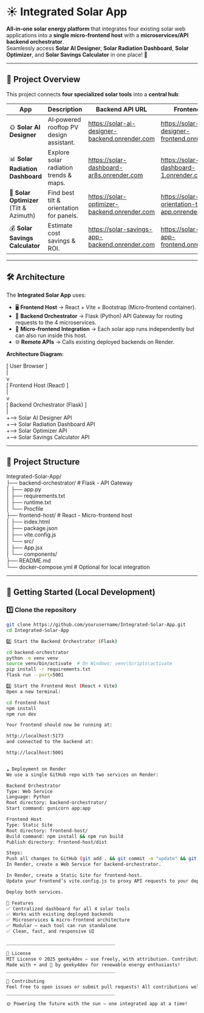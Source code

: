 # ☀️ Integrated Solar App

**All‑in‑one solar energy platform** that integrates four existing solar web applications into a **single micro‑frontend host** with a **microservices/API backend orchestrator**.  
Seamlessly access **Solar AI Designer**, **Solar Radiation Dashboard**, **Solar Optimizer**, and **Solar Savings Calculator** in one place! 🚀

---

## 📌 Project Overview

This project connects **four specialized solar tools** into a **central hub**:

| App | Description | Backend API URL | Frontend URL |
|-----|-------------|-----------------|--------------|
| 🌞 **Solar AI Designer** | AI‑powered rooftop PV design assistant. | https://solar-ai-designer-backend.onrender.com | https://solar-ai-designer-frontend.onrender.com |
| 📊 **Solar Radiation Dashboard** | Explore solar radiation trends & maps. | https://solar-dashboard-ar8s.onrender.com | https://solar-dashboard-1.onrender.com |
| 🎯 **Solar Optimizer** (Tilt & Azimuth) | Find best tilt & orientation for panels. | https://solar-optimizer-backend.onrender.com | https://solar-orientation-tilt-app.onrender.com |
| 💰 **Solar Savings Calculator** | Estimate cost savings & ROI. | https://solar-savings-app-backend.onrender.com | https://solar-savings-app-frontend.onrender.com |

---

## 🛠 Architecture

The **Integrated Solar App** uses:

- 🖥 **Frontend Host** → React + Vite + Bootstrap (Micro‑frontend container).
- 🔌 **Backend Orchestrator** → Flask (Python) API Gateway for routing requests to the 4 microservices.
- 🧩 **Micro‑frontend Integration** → Each solar app runs independently but can also run inside this host.
- 🌐 **Remote APIs** → Calls existing deployed backends on Render.

**Architecture Diagram:**

[ User Browser ]  
|  
v  
[ Frontend Host (React) ]  
|  
v  
[ Backend Orchestrator (Flask) ]  
|  
+--> Solar AI Designer API  
+--> Solar Radiation Dashboard API  
+--> Solar Optimizer API  
+--> Solar Savings Calculator API  


---

## 📂 Project Structure  

Integrated-Solar-App/  
├── backend-orchestrator/ # Flask - API Gateway  
│ ├── app.py  
│ ├── requirements.txt  
│ ├── runtime.txt  
│ └── Procfile  
├── frontend-host/ # React - Micro-frontend host  
│ ├── index.html  
│ ├── package.json  
│ ├── vite.config.js  
│ └── src/  
│ ├── App.jsx  
│ └── components/  
├── README.md  
└── docker-compose.yml # Optional for local integration  


---

## 🚀 Getting Started (Local Development)  

### 1️⃣ Clone the repository  
```bash
git clone https://github.com/yourusername/Integrated-Solar-App.git
cd Integrated-Solar-App

2️⃣ Start the Backend Orchestrator (Flask)

cd backend-orchestrator
python -m venv venv
source venv/bin/activate  # On Windows: venv\Scripts\activate
pip install -r requirements.txt
flask run --port=5001

3️⃣ Start the Frontend Host (React + Vite)
Open a new terminal:

cd frontend-host
npm install
npm run dev

Your frontend should now be running at:

http://localhost:5173
and connected to the backend at:

http://localhost:5001


☁️ Deployment on Render
We use a single GitHub repo with two services on Render:

Backend Orchestrator
Type: Web Service
Language: Python
Root directory: backend-orchestrator/
Start command: gunicorn app:app

Frontend Host
Type: Static Site
Root directory: frontend-host/
Build command: npm install && npm run build
Publish directory: frontend-host/dist

Steps:
Push all changes to GitHub (git add . && git commit -m "update" && git push origin main).
In Render, create a Web Service for backend-orchestrator.

In Render, create a Static Site for frontend-host.
Update your frontend’s vite.config.js to proxy API requests to your deployed backend URL.

Deploy both services.

🎯 Features
✅ Centralized dashboard for all 4 solar tools
✅ Works with existing deployed backends
✅ Microservices & micro‑frontend architecture
✅ Modular — each tool can run standalone
✅ Clean, fast, and responsive UI

________________________________________

📜 License
MIT License © 2025 geeky4dev — use freely, with attribution. Contributions welcome!
Made with ☀️ and 💚 by geeky4dev for renewable energy enthusiasts!
________________________________________

🙌 Contributing
Feel free to open issues or submit pull requests! All contributions welcome.
________________________________________

🌞 Powering the future with the sun — one integrated app at a time!
